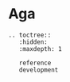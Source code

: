 # Aga

```{eval-rst}
.. toctree::
   :hidden:
   :maxdepth: 1

   reference
   development
```

```{include} ../README.md

```
